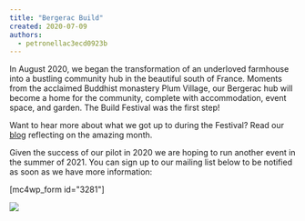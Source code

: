 ```yaml
---
title: "Bergerac Build"
created: 2020-07-09
authors: 
  - petronellac3ecd0923b
---
```


In August 2020, we began the transformation of an underloved farmhouse into a bustling community hub in the beautiful south of France. Moments from the acclaimed Buddhist monastery Plum Village, our Bergerac hub will become a home for the community, complete with accommodation, event space, and garden. The Build Festival was the first step!

Want to hear more about what we got up to during the Festival? Read our [blog](https://lifeitself.org/2020/09/10/more-than-just-bricks-and-mortar-bergerac-build-festival-2020/) reflecting on the amazing month.

Given the success of our pilot in 2020 we are hoping to run another event in the summer of 2021. You can sign up to our mailing list below to be notified as soon as we have more information:

\[mc4wp\_form id="3281"\]

![](assets/images/1.png)

